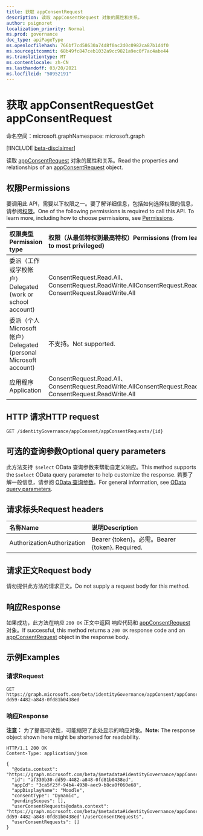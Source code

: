 ```yaml
---
title: 获取 appConsentRequest
description: 读取 appConsentRequest 对象的属性和关系。
author: psignoret
localization_priority: Normal
ms.prod: governance
doc_type: apiPageType
ms.openlocfilehash: 766bf7cd58630a74d8f0ac2d0c0982ca87b1d4f0
ms.sourcegitcommit: 68b49fc847ceb1032a9cc9821a9ec0f7ac4abe44
ms.translationtype: MT
ms.contentlocale: zh-CN
ms.lasthandoff: 03/20/2021
ms.locfileid: "50952191"
---
```

# <a name="get-appconsentrequest"></a><span data-ttu-id="673ac-103">获取 appConsentRequest</span><span class="sxs-lookup"><span data-stu-id="673ac-103">Get appConsentRequest</span></span>
<span data-ttu-id="673ac-104">命名空间：microsoft.graph</span><span class="sxs-lookup"><span data-stu-id="673ac-104">Namespace: microsoft.graph</span></span>

[!INCLUDE [beta-disclaimer](../../includes/beta-disclaimer.md)]

<span data-ttu-id="673ac-105">读取 [appConsentRequest](../resources/appconsentrequest.md) 对象的属性和关系。</span><span class="sxs-lookup"><span data-stu-id="673ac-105">Read the properties and relationships of an [appConsentRequest](../resources/appconsentrequest.md) object.</span></span>

## <a name="permissions"></a><span data-ttu-id="673ac-106">权限</span><span class="sxs-lookup"><span data-stu-id="673ac-106">Permissions</span></span>
<span data-ttu-id="673ac-p101">要调用此 API，需要以下权限之一。要了解详细信息，包括如何选择权限的信息，请参阅[权限](/graph/permissions-reference)。</span><span class="sxs-lookup"><span data-stu-id="673ac-p101">One of the following permissions is required to call this API. To learn more, including how to choose permissions, see [Permissions](/graph/permissions-reference).</span></span>

|<span data-ttu-id="673ac-109">权限类型</span><span class="sxs-lookup"><span data-stu-id="673ac-109">Permission type</span></span>|<span data-ttu-id="673ac-110">权限（从最低特权到最高特权）</span><span class="sxs-lookup"><span data-stu-id="673ac-110">Permissions (from least to most privileged)</span></span>|
|:---|:---|
|<span data-ttu-id="673ac-111">委派（工作或学校帐户）</span><span class="sxs-lookup"><span data-stu-id="673ac-111">Delegated (work or school account)</span></span>|<span data-ttu-id="673ac-112">ConsentRequest.Read.All、ConsentRequest.ReadWrite.All</span><span class="sxs-lookup"><span data-stu-id="673ac-112">ConsentRequest.Read.All, ConsentRequest.ReadWrite.All</span></span>|
|<span data-ttu-id="673ac-113">委派（个人 Microsoft 帐户）</span><span class="sxs-lookup"><span data-stu-id="673ac-113">Delegated (personal Microsoft account)</span></span>|<span data-ttu-id="673ac-114">不支持。</span><span class="sxs-lookup"><span data-stu-id="673ac-114">Not supported.</span></span>|
|<span data-ttu-id="673ac-115">应用程序</span><span class="sxs-lookup"><span data-stu-id="673ac-115">Application</span></span>|<span data-ttu-id="673ac-116">ConsentRequest.Read.All、ConsentRequest.ReadWrite.All</span><span class="sxs-lookup"><span data-stu-id="673ac-116">ConsentRequest.Read.All, ConsentRequest.ReadWrite.All</span></span>|

## <a name="http-request"></a><span data-ttu-id="673ac-117">HTTP 请求</span><span class="sxs-lookup"><span data-stu-id="673ac-117">HTTP request</span></span>

<!-- {
  "blockType": "ignored"
}
-->
``` http
GET /identityGovernance/appConsent/appConsentRequests/{id}
```

## <a name="optional-query-parameters"></a><span data-ttu-id="673ac-118">可选的查询参数</span><span class="sxs-lookup"><span data-stu-id="673ac-118">Optional query parameters</span></span>
<span data-ttu-id="673ac-119">此方法支持  `$select` OData 查询参数来帮助自定义响应。</span><span class="sxs-lookup"><span data-stu-id="673ac-119">This method supports the `$select` OData query parameter to help customize the response.</span></span> <span data-ttu-id="673ac-120">若要了解一般信息，请参阅 [OData 查询参数](/graph/query-parameters)。</span><span class="sxs-lookup"><span data-stu-id="673ac-120">For general information, see [OData query parameters](/graph/query-parameters).</span></span>

## <a name="request-headers"></a><span data-ttu-id="673ac-121">请求标头</span><span class="sxs-lookup"><span data-stu-id="673ac-121">Request headers</span></span>
|<span data-ttu-id="673ac-122">名称</span><span class="sxs-lookup"><span data-stu-id="673ac-122">Name</span></span>|<span data-ttu-id="673ac-123">说明</span><span class="sxs-lookup"><span data-stu-id="673ac-123">Description</span></span>|
|:---|:---|
|<span data-ttu-id="673ac-124">Authorization</span><span class="sxs-lookup"><span data-stu-id="673ac-124">Authorization</span></span>|<span data-ttu-id="673ac-p103">Bearer {token}。必需。</span><span class="sxs-lookup"><span data-stu-id="673ac-p103">Bearer {token}. Required.</span></span>|

## <a name="request-body"></a><span data-ttu-id="673ac-127">请求正文</span><span class="sxs-lookup"><span data-stu-id="673ac-127">Request body</span></span>
<span data-ttu-id="673ac-128">请勿提供此方法的请求正文。</span><span class="sxs-lookup"><span data-stu-id="673ac-128">Do not supply a request body for this method.</span></span>

## <a name="response"></a><span data-ttu-id="673ac-129">响应</span><span class="sxs-lookup"><span data-stu-id="673ac-129">Response</span></span>

<span data-ttu-id="673ac-130">如果成功，此方法在响应 `200 OK` 正文中返回 响应代码和 [appConsentRequest](../resources/appconsentrequest.md) 对象。</span><span class="sxs-lookup"><span data-stu-id="673ac-130">If successful, this method returns a `200 OK` response code and an [appConsentRequest](../resources/appconsentrequest.md) object in the response body.</span></span>

## <a name="examples"></a><span data-ttu-id="673ac-131">示例</span><span class="sxs-lookup"><span data-stu-id="673ac-131">Examples</span></span>

### <a name="request"></a><span data-ttu-id="673ac-132">请求</span><span class="sxs-lookup"><span data-stu-id="673ac-132">Request</span></span>
<!-- {
  "blockType": "request",
  "name": "get_appconsentrequest"
}
-->
``` http
GET https://graph.microsoft.com/beta/identityGovernance/appConsent/appConsentRequests/af330b30-dd59-4482-a848-0fd81b0438ed
```


### <a name="response"></a><span data-ttu-id="673ac-133">响应</span><span class="sxs-lookup"><span data-stu-id="673ac-133">Response</span></span>
<span data-ttu-id="673ac-134">**注意：** 为了提高可读性，可能缩短了此处显示的响应对象。</span><span class="sxs-lookup"><span data-stu-id="673ac-134">**Note:** The response object shown here might be shortened for readability.</span></span>
<!-- {
  "blockType": "response",
  "truncated": true,
  "@odata.type": "microsoft.graph.appConsentRequest"
}
-->
``` http
HTTP/1.1 200 OK
Content-Type: application/json

{
  "@odata.context": "https://graph.microsoft.com/beta/$metadata#identityGovernance/appConsent/appConsentRequests/$entity",
  "id": "af330b30-dd59-4482-a848-0fd81b0438ed",
  "appId": "3ca5f23f-94b4-4930-aec9-b8ca0f060e68",
  "appDisplayName": "Moodle",
  "consentType": "Dynamic",
  "pendingScopes": [],
  "userConsentRequests@odata.context": "https://graph.microsoft.com/beta/$metadata#identityGovernance/appConsent/appConsentRequests('af330b30-dd59-4482-a848-0fd81b0438ed')/userConsentRequests",
  "userConsentRequests": []
}
```

